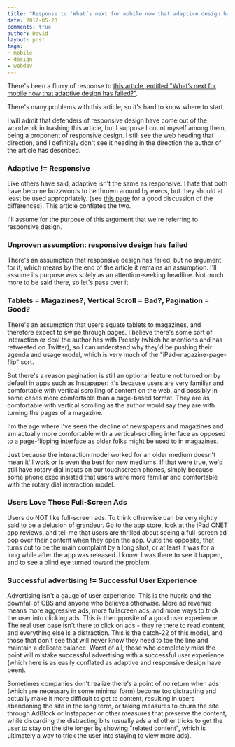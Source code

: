 ```yaml
---
title: "Response to 'What’s next for mobile now that adaptive design has failed?'"
date: 2012-05-23
comments: true
author: David
layout: post
tags:
- mobile
- design
- webdev
---
```

There's been a flurry of response to [this article, entitled "What’s next for mobile now that adaptive design has failed?"][1].

There's many problems with this article, so it's hard to know where to start.

I will admit that defenders of responsive design have come out of the woodwork in trashing this article, but I suppose I count myself among them, being a proponent of responsive design. I still see the web heading that direction, and I definitely don't see it heading in the direction the author of the article has described.

### Adaptive != Responsive

Like others have said, adaptive isn't the same as responsive. I hate that both have become buzzwords to be thrown around by execs, but they should at least be used appropriately. (see [this page][2] for a good discussion of the differences). This article conflates the two.

I'll assume for the purpose of this argument that we're referring to responsive design.

### Unproven assumption: responsive design has failed

There's an assumption that responsive design has failed, but no argument for it, which means by the end of the article it remains an assumption. I'll assume its purpose was solely as an attention-seeking headline. Not much more to be said there, so let's pass over it.

### Tablets = Magazines?, Vertical Scroll = Bad?, Pagination = Good?

There's an assumption that users equate tablets to magazines, and therefore expect to swipe through pages. I believe there's some sort of interaction or deal the author has with Pressly (which he mentions and has retweeted on Twitter), so I can understand why they'd be pushing their agenda and usage model, which is very much of the "iPad-magazine-page-flip" sort.

But there's a reason pagination is still an optional feature not turned on by default in apps such as Instapaper: it's because users are very familiar and comfortable with vertical scrolling of content on the web, and possibly in some cases more comfortable than a page-based format. They are as comfortable with vertical scrolling as the author would say they are with turning the pages of a magazine.

I'm the age where I've seen the decline of newspapers and magazines and am actually more comfortable with a vertical-scrolling interface as opposed to a page-flipping interface as older folks might be used to in magazines.

Just because the interaction model worked for an older medium doesn't mean it'll work or is even the best for new mediums. If that were true, we'd still have rotary dial inputs on our touchscreen phones, simply because some phone exec insisted that users were more familiar and comfortable with the rotary dial interaction model.

### Users Love Those Full-Screen Ads

Users do NOT like full-screen ads. To think otherwise can be very rightly said to be a delusion of grandeur. Go to the app store, look at the iPad CNET app reviews, and tell me that users are thrilled about seeing a full-screen ad pop over their content when they open the app. Quite the opposite, that turns out to be the main complaint by a long shot, or at least it was for a long while after the app was released. I know. I was there to see it happen, and to see a blind eye turned toward the problem.

### Successful advertising != Successful User Experience

Advertising isn't a gauge of user experience. This is the hubris and the downfall of CBS and anyone who believes otherwise. More ad revenue means more aggressive ads, more fullscreen ads, and more ways to trick the user into clicking ads. This is the opposite of a good user experience. The real user base isn't there to click on ads - they're there to read content, and everything else is a distraction. This is the catch-22 of this model, and those that don't see that will never know they need to toe the line and maintain a delicate balance. Worst of all, those who completely miss the point will mistake successful advertising with a successful user experience (which here is as easily conflated as adaptive and responsive design have been).

Sometimes companies don't realize there's a point of no return when ads (which are necessary in some minimal form) become too distracting and actually make it more difficult to get to content, resulting in users abandoning the site in the long term, or taking measures to churn the site through AdBlock or Instapaper or other measures that preserve the content, while discarding the distracting bits (usually ads and other tricks to get the user to stay on the site longer by showing "related content", which is ultimately a way to trick the user into staying to view more ads).

 [1]: http://venturebeat.com/2012/05/22/adaptive-design-has-failed/
 [2]: http://www.linkedin.com/answers/technology/web-development/TCH_WDD/961492-23942997